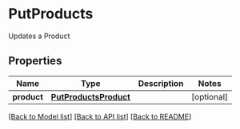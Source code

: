 # PutProducts

Updates a Product
## Properties
Name | Type | Description | Notes
------------ | ------------- | ------------- | -------------
**product** | [**PutProductsProduct**](PutProductsProduct.md) |  | [optional] 

[[Back to Model list]](../README.md#documentation-for-models) [[Back to API list]](../README.md#documentation-for-api-endpoints) [[Back to README]](../README.md)



